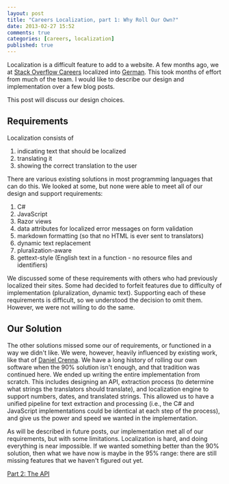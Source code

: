 ```yaml
---
layout: post
title: "Careers Localization, part 1: Why Roll Our Own?"
date: 2013-02-27 15:52
comments: true
categories: [careers, localization]
published: true
---
```


Localization is a difficult feature to add to a website. A few months ago, we at [Stack Overflow Careers](http://careers.stackoverflow.com/) localized into [German](http://careers.stackoverflow.com/de/). This took months of effort from much of the team. I would like to describe our design and implementation over a few blog posts.

This post will discuss our design choices.

## Requirements

Localization consists of

1. indicating text that should be localized
1. translating it
1. showing the correct translation to the user

There are various existing solutions in most programming languages that can do this. We looked at some, but none were able to meet all of our design and support requirements:

1. C#
1. JavaScript
1. Razor views
1. data attributes for localized error messages on form validation
1. markdown formatting (so that no HTML is ever sent to translators)
1. dynamic text replacement
1. pluralization-aware
1. gettext-style (English text in a function - no resource files and identifiers)

We discussed some of these requirements with others who had previously localized their sites. Some had decided to forfeit features due to difficulty of implementation (pluralization, dynamic text). Supporting each of these requirements is difficult, so we understood the decision to omit them. However, we were not willing to do the same.

## Our Solution

The other solutions missed some our of requirements, or functioned in a way we didn't like. We were, however, heavily influenced by existing work, like that of [Daniel Crenna](https://github.com/danielcrenna/i18n). We have a long history of rolling our own software when the 90% solution isn't enough, and that tradition was continued here. We ended up writing the entire implementation from scratch. This includes designing an API, extraction process (to determine what strings the translators should translate), and localization engine to support numbers, dates, and translated strings. This allowed us to have a unified pipeline for text extraction and processing (i.e., the C# and JavaScript implementations could be identical at each step of the process), and give us the power and speed we wanted in the implementation.

As will be described in future posts, our implementation met all of our requirements, but with some limitations. Localization is hard, and doing everything is near impossible. If we wanted something better than the 90% solution, then what we have now is maybe in the 95% range: there are still missing features that we haven't figured out yet.

[Part 2: The API](/blog/2013/02/28/careers-localization-part-2-api/)
